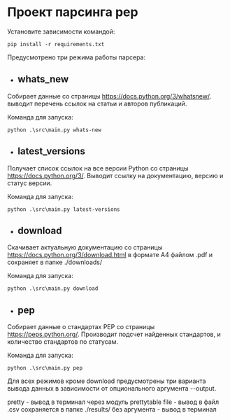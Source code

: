 
# Проект парсинга pep

Установите зависимости командой:
```
pip install -r requirements.txt
```
Предусмотрено три режима работы парсера:
- ## whats_new
Собирает данные со страницы https://docs.python.org/3/whatsnew/.
выводит перечень ссылок на статьи и авторов публикаций.

Команда для запуска:
```
python .\src\main.py whats-new
```
- ## latest_versions
Получает список ссылок на все версии Python со страницы https://docs.python.org/3/.
Выводит ссылку на документацию, версию и статус версии.

Команда для запуска:
```
python .\src\main.py latest-versions
```
- ## download
Скачивает актуальную документацию со страницы https://docs.python.org/3/download.html в формате А4 файлом .pdf и сохраняет в папке ./downloads/

Команда для запуска:
```
python .\src\main.py download
```
- ## pep
Собирает данные о стандартах PEP со страницы https://peps.python.org/.
Производит подсчет найденных стандартов, и количество стандартов по статусам.

Команда для запуска:
```
python .\src\main.py pep
```

Для всех режимов кроме download предусмотрены три варианта вывода данных в зависимости от опционального аргумента --output.

pretty - вывод в терминал через модуль prettytable
file - вывод в файл .csv сохраняется в папке ./results/
без аргумента - вывод в терминал